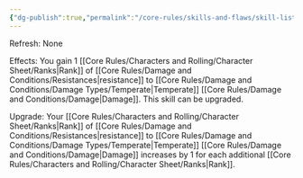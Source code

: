 ```yaml
---
{"dg-publish":true,"permalink":"/core-rules/skills-and-flaws/skill-list/vitality/rank-1/temperate-resistance/"}
---
```


Refresh: None

Effects:
You gain 1 [[Core Rules/Characters and Rolling/Character Sheet/Ranks\|Rank]] of [[Core Rules/Damage and Conditions/Resistances\|resistance]] to [[Core Rules/Damage and Conditions/Damage Types/Temperate\|Temperate]] [[Core Rules/Damage and Conditions/Damage\|Damage]].
This skill can be upgraded.

Upgrade:
Your [[Core Rules/Characters and Rolling/Character Sheet/Ranks\|Rank]] of [[Core Rules/Damage and Conditions/Resistances\|resistance]] to [[Core Rules/Damage and Conditions/Damage Types/Temperate\|Temperate]] [[Core Rules/Damage and Conditions/Damage\|Damage]] increases by 1 for each additional [[Core Rules/Characters and Rolling/Character Sheet/Ranks\|Rank]].